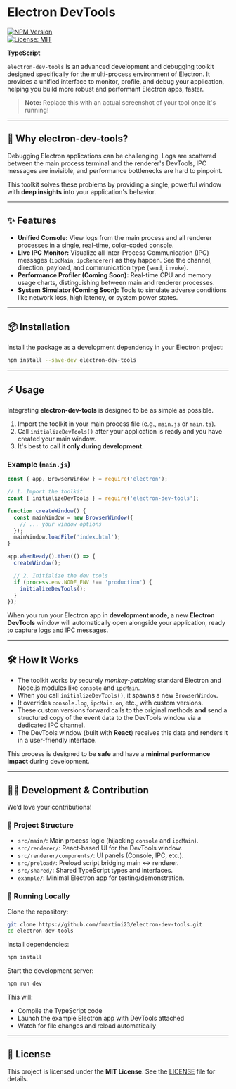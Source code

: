 # Electron DevTools  

[![NPM Version](https://img.shields.io/npm/v/electron-dev-tools.svg)](https://www.npmjs.com/package/electron-dev-tools)  
[![License: MIT](https://img.shields.io/badge/License-MIT-yellow.svg)](LICENSE)  

**TypeScript**  

`electron-dev-tools` is an advanced development and debugging toolkit designed specifically for the multi-process environment of Electron. It provides a unified interface to monitor, profile, and debug your application, helping you build more robust and performant Electron apps, faster.  

> **Note:** Replace this with an actual screenshot of your tool once it's running!  

---

## 🚀 Why electron-dev-tools?  

Debugging Electron applications can be challenging. Logs are scattered between the main process terminal and the renderer's DevTools, IPC messages are invisible, and performance bottlenecks are hard to pinpoint.  

This toolkit solves these problems by providing a single, powerful window with **deep insights** into your application's behavior.  

---

## ✨ Features  

- **Unified Console:** View logs from the main process and all renderer processes in a single, real-time, color-coded console.  
- **Live IPC Monitor:** Visualize all Inter-Process Communication (IPC) messages (`ipcMain`, `ipcRenderer`) as they happen. See the channel, direction, payload, and communication type (`send`, `invoke`).  
- **Performance Profiler (Coming Soon):** Real-time CPU and memory usage charts, distinguishing between main and renderer processes.  
- **System Simulator (Coming Soon):** Tools to simulate adverse conditions like network loss, high latency, or system power states.  

---

## 📦 Installation  

Install the package as a development dependency in your Electron project:  

```bash
npm install --save-dev electron-dev-tools
```

---

## ⚡ Usage  

Integrating **electron-dev-tools** is designed to be as simple as possible.  

1. Import the toolkit in your main process file (e.g., `main.js` or `main.ts`).  
2. Call `initializeDevTools()` after your application is ready and you have created your main window.  
3. It's best to call it **only during development**.  

### Example (`main.js`)  

```javascript
const { app, BrowserWindow } = require('electron');

// 1. Import the toolkit
const { initializeDevTools } = require('electron-dev-tools');

function createWindow() {
  const mainWindow = new BrowserWindow({
    // ... your window options
  });
  mainWindow.loadFile('index.html');
}

app.whenReady().then(() => {
  createWindow();

  // 2. Initialize the dev tools
  if (process.env.NODE_ENV !== 'production') {
    initializeDevTools();
  }
});
```

When you run your Electron app in **development mode**, a new **Electron DevTools** window will automatically open alongside your application, ready to capture logs and IPC messages.  

---

## 🛠️ How It Works  

- The toolkit works by securely *monkey-patching* standard Electron and Node.js modules like `console` and `ipcMain`.  
- When you call `initializeDevTools()`, it spawns a new `BrowserWindow`.  
- It overrides `console.log`, `ipcMain.on`, etc., with custom versions.  
- These custom versions forward calls to the original methods **and** send a structured copy of the event data to the DevTools window via a dedicated IPC channel.  
- The DevTools window (built with **React**) receives this data and renders it in a user-friendly interface.  

This process is designed to be **safe** and have a **minimal performance impact** during development.  

---

## 🧑‍💻 Development & Contribution  

We’d love your contributions!  

### 📂 Project Structure  

- `src/main/`: Main process logic (hijacking `console` and `ipcMain`).  
- `src/renderer/`: React-based UI for the DevTools window.  
- `src/renderer/components/`: UI panels (Console, IPC, etc.).  
- `src/preload/`: Preload script bridging main ↔ renderer.  
- `src/shared/`: Shared TypeScript types and interfaces.  
- `example/`: Minimal Electron app for testing/demonstration.  

### 🔧 Running Locally  

Clone the repository:  

```bash
git clone https://github.com/fmartini23/electron-dev-tools.git
cd electron-dev-tools
```

Install dependencies:  

```bash
npm install
```

Start the development server:  

```bash
npm run dev
```

This will:  
- Compile the TypeScript code  
- Launch the example Electron app with DevTools attached  
- Watch for file changes and reload automatically  

---

## 📜 License  

This project is licensed under the **MIT License**. See the [LICENSE](LICENSE) file for details.  
